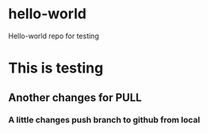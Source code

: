 # hello-world
Hello-world repo for testing
<h1> This is testing</h1>
<h2> Another changes for PULL</h2>
<h3> A little changes push branch to github from local</h3>
